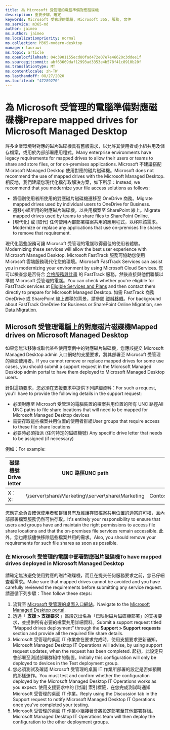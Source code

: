 ```yaml
---
title: 為 Microsoft 受管理的電腦準備對應磁碟機
description: 重要步驟，確定
keywords: Microsoft 受管理的電腦, Microsoft 365, 服務, 文件
ms.service: m365-md
author: jaimeo
ms.author: jaimeo
ms.localizationpriority: normal
ms.collection: M365-modern-desktop
manager: laurawi
ms.topic: article
ms.openlocfilehash: 04c3901155ecd80fad472e07e7e46620c3ddee1f
ms.sourcegitcommit: abf63669daf12993ad3353e4b578f41c8910b20f
ms.translationtype: MT
ms.contentlocale: zh-TW
ms.lasthandoff: 08/27/2020
ms.locfileid: "47289270"
---
```

#  <a name="prepare-mapped-drives-for-microsoft-managed-desktop"></a><span data-ttu-id="c791c-104">為 Microsoft 受管理的電腦準備對應磁碟機</span><span class="sxs-lookup"><span data-stu-id="c791c-104">Prepare mapped drives for Microsoft Managed Desktop</span></span>

<span data-ttu-id="c791c-105">許多企業環境對對應的磁片磁碟機具有舊版需求，以允許其使用者或小組共用及儲存檔案，或用於內部部署應用程式。</span><span class="sxs-lookup"><span data-stu-id="c791c-105">Many enterprise environments have legacy requirements for mapped drives to allow their users or teams to share and store files, or for on-premises applications.</span></span> <span data-ttu-id="c791c-106">Microsoft 不建議搭配 Microsoft Managed Desktop 使用對應的磁片磁碟機。</span><span class="sxs-lookup"><span data-stu-id="c791c-106">Microsoft does not recommend the use of mapped drives with the Microsoft Managed Desktop.</span></span> <span data-ttu-id="c791c-107">相反地，我們建議您現代化檔存取解決方案，如下所示：</span><span class="sxs-lookup"><span data-stu-id="c791c-107">Instead, we recommend that you modernize your file access solutions as follows:</span></span>
  
- <span data-ttu-id="c791c-108">將個別使用者所使用的對應磁片磁碟機遷移至 OneDrive 商務。</span><span class="sxs-lookup"><span data-stu-id="c791c-108">Migrate mapped drives used by individual users to OneDrive for Business.</span></span> 
- <span data-ttu-id="c791c-109">遷移小組所用的對應磁片磁碟機，以共用檔案至 SharePoint 線上。</span><span class="sxs-lookup"><span data-stu-id="c791c-109">Migrate mapped drives used by teams to share files to SharePoint Online.</span></span> 
- <span data-ttu-id="c791c-110">[現代化] 或 [取代] 任何使用內部部署檔案共用的應用程式，以移除該需求。</span><span class="sxs-lookup"><span data-stu-id="c791c-110">Modernize or replace any applications that use on-premises file shares to remove that requirement.</span></span>
  
<span data-ttu-id="c791c-111">現代化這些服務可讓 Microsoft 受管理的電腦取得最佳的使用者體驗。</span><span class="sxs-lookup"><span data-stu-id="c791c-111">Modernizing these services will allow the best user experience with Microsoft Managed Desktop.</span></span> <span data-ttu-id="c791c-112">Microsoft FastTrack 服務可協助您使用 Microsoft 雲端服務現代化您的環境。</span><span class="sxs-lookup"><span data-stu-id="c791c-112">Microsoft FastTrack Services can assist you in modernizing your environment by using Microsoft Cloud Services.</span></span> <span data-ttu-id="c791c-113">您可以檢查您是否符合 [合格服務與計畫](https://docs.microsoft.com/fasttrack/m365-eligible-services-and-plans) 的 FastTrack 服務，然後直接與他們聯繫以準備 Microsoft 受管理的電腦。</span><span class="sxs-lookup"><span data-stu-id="c791c-113">You can check whether you're eligible for FastTrack services at [Eligible Services and Plans](https://docs.microsoft.com/fasttrack/m365-eligible-services-and-plans) and then contact them directly to prepare for Microsoft Managed Desktop.</span></span> <span data-ttu-id="c791c-114">如需 FastTrack 商務 OneDrive 或 SharePoint 線上遷移的背景，請參閱 [資料移轉](https://docs.microsoft.com/fasttrack/o365-data-migration)。</span><span class="sxs-lookup"><span data-stu-id="c791c-114">For background about FastTrack OneDrive for Business or SharePoint Online Migration, see [Data Migration](https://docs.microsoft.com/fasttrack/o365-data-migration).</span></span>

## <a name="mapped-drives-on-microsoft-managed-desktop"></a><span data-ttu-id="c791c-115">Microsoft 受管理電腦上的對應磁片磁碟機</span><span class="sxs-lookup"><span data-stu-id="c791c-115">Mapped drives on Microsoft Managed Desktop</span></span>
 
<span data-ttu-id="c791c-116">如果您無法移除或取代某些使用案例中的對應磁片磁碟機，您應該提交 Microsoft Managed Desktop admin 入口網站的支援要求，將其部署至 Microsoft 受管理的桌面使用者。</span><span class="sxs-lookup"><span data-stu-id="c791c-116">If you cannot remove or replace mapped drives for some use cases, you should submit a support request in the Microsoft Managed Desktop admin portal to have them deployed to Microsoft Managed Desktop users.</span></span>
    
<span data-ttu-id="c791c-117">針對這類要求，您必須在支援要求中提供下列詳細資料：</span><span class="sxs-lookup"><span data-stu-id="c791c-117">For such a request, you'll have to provide the following details in the support request:</span></span> 

- <span data-ttu-id="c791c-118">必須對應至 Microsoft 受管理的電腦裝置的檔案共用位置的所有 UNC 路徑</span><span class="sxs-lookup"><span data-stu-id="c791c-118">All UNC paths to file share locations that will need to be mapped for Microsoft Managed Desktop devices</span></span> 
- <span data-ttu-id="c791c-119">需要存取這些檔案共用位置的使用者群組</span><span class="sxs-lookup"><span data-stu-id="c791c-119">User groups that require access to these file share locations</span></span> 
- <span data-ttu-id="c791c-120">必要時必須指派 (任何特定的磁碟機號) </span><span class="sxs-lookup"><span data-stu-id="c791c-120">Any specific drive letter that needs to be assigned (if necessary)</span></span>

<span data-ttu-id="c791c-121">例如：</span><span class="sxs-lookup"><span data-stu-id="c791c-121">For example:</span></span>

| <span data-ttu-id="c791c-122">磁碟機號</span><span class="sxs-lookup"><span data-stu-id="c791c-122">Drive letter</span></span> | <span data-ttu-id="c791c-123">UNC 路徑</span><span class="sxs-lookup"><span data-stu-id="c791c-123">UNC path</span></span> | <span data-ttu-id="c791c-124">使用者群組</span><span class="sxs-lookup"><span data-stu-id="c791c-124">User group</span></span> |
|--------------|----------|------------|
| <span data-ttu-id="c791c-125">X：</span><span class="sxs-lookup"><span data-stu-id="c791c-125">X:</span></span>  | <span data-ttu-id="c791c-126">\\\server\share\Marketing</span><span class="sxs-lookup"><span data-stu-id="c791c-126">\\\server\share\Marketing</span></span> | <span data-ttu-id="c791c-127">ContosoMarketing</span><span class="sxs-lookup"><span data-stu-id="c791c-127">ContosoMarketing</span></span> |

<span data-ttu-id="c791c-128">您應完全負責確保使用者和群組具有及維護存取檔案共用位置的適當許可權，且內部部署檔案服務仍然可供存取。</span><span class="sxs-lookup"><span data-stu-id="c791c-128">It's entirely your responsibility to ensure that users and groups have and maintain the right permissions to access file share locations and that the on-premises file services remain accessible.</span></span> <span data-ttu-id="c791c-129">此外，您也應該儘快移除這些檔案共用的需求。</span><span class="sxs-lookup"><span data-stu-id="c791c-129">Also, you should remove your requirements for such file shares as soon as possible.</span></span>

### <a name="to-have-mapped-drives-deployed-in-microsoft-managed-desktop"></a><span data-ttu-id="c791c-130">在 Microsoft 受管理的電腦中部署對應磁片磁碟機</span><span class="sxs-lookup"><span data-stu-id="c791c-130">To have mapped drives deployed in Microsoft Managed Desktop</span></span>
 
<span data-ttu-id="c791c-131">請確定無法避免使用對應的磁片磁碟機，而且在提交任何服務要求之前，您已仔細查看需求。</span><span class="sxs-lookup"><span data-stu-id="c791c-131">Make sure that mapped drives cannot be avoided and you have carefully reviewed the requirements before submitting any service request.</span></span> <span data-ttu-id="c791c-132">請遵循下列步驟：</span><span class="sxs-lookup"><span data-stu-id="c791c-132">Then follow these steps:</span></span>

1. <span data-ttu-id="c791c-133">流覽至 [Microsoft 受管理的桌面入口網站](https://aka.ms/mmdportal)。</span><span class="sxs-lookup"><span data-stu-id="c791c-133">Navigate to the [Microsoft Managed Desktop portal](https://aka.ms/mmdportal).</span></span>  
2. <span data-ttu-id="c791c-134">透過「 **支援 > 支援要求** 」區段送出名為「已映射磁片磁碟機部署」的支援要求，並提供所有必要的檔案共用詳細資料。</span><span class="sxs-lookup"><span data-stu-id="c791c-134">Submit a support request titled “Mapped drives deployment” through the **Support > Support requests** section and provide all the required file share details.</span></span>  
3. <span data-ttu-id="c791c-135">Microsoft 受管理的桌面 IT 作業會在要求完成時，使用支援要求更新通知。</span><span class="sxs-lookup"><span data-stu-id="c791c-135">Microsoft Managed Desktop IT Operations will advise, by using support request updates, when the request has been completed.</span></span> <span data-ttu-id="c791c-136">起初，此設定只會部署至測試部署群組中的裝置。</span><span class="sxs-lookup"><span data-stu-id="c791c-136">Initially this configuration will only be deployed to devices in the Test deployment group.</span></span>  
4. <span data-ttu-id="c791c-137">您必須測試及確認 Microsoft 受管理的桌面 IT 作業所部署的設定是否如預期的那樣運作。</span><span class="sxs-lookup"><span data-stu-id="c791c-137">You must test and confirm whether the configuration deployed by the Microsoft Managed Desktop IT Operations works as you expect.</span></span> <span data-ttu-id="c791c-138">使用支援要求中的 [討論] 索引標籤，在您完成測試時通知 Microsoft 受管理的桌面 IT 作業。</span><span class="sxs-lookup"><span data-stu-id="c791c-138">Reply using the Discussion tab in the Support request to notify Microsoft Managed Desktop IT Operations once you've completed your testing.</span></span>  
5. <span data-ttu-id="c791c-139">Microsoft 受管理的桌面 IT 作業小組接著會將設定部署至其他部署群組。</span><span class="sxs-lookup"><span data-stu-id="c791c-139">Microsoft Managed Desktop IT Operations team will then deploy the configuration to the other deployment groups.</span></span> 
